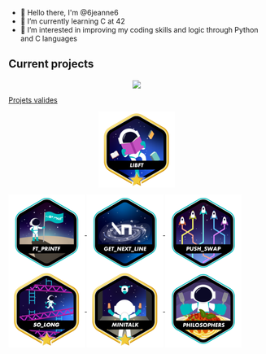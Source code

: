 - 👋 Hello there, I'm @6jeanne6
- 🌱 I’m currently learning C at 42
- 👀 I’m interested in improving my coding skills and logic through Python and C languages 

## Current projects
<p align="center"width="100%"><img src="https://github.com/ayogun/42-project-badges/blob/main/badges/pipexm.png" align="center"></img></a><a href="url">
</p>

Projets valides
<p align="center"width="100%">
<a href="url">
<img src="https://github.com/Naphiye/Naphiye/blob/main/libftm.png" align="center"></img></a><a href="url">

<img src="https://github.com/Naphiye/Naphiye/blob/main/ft_printfe.png" align="center"></img></a><a href="url">
<img src="https://github.com/Naphiye/Naphiye/blob/main/get_next_linee.png" align="center"></img></a><a href="url">
<img src="https://github.com/Naphiye/Naphiye/blob/main/push_swape.png" align="center"></img></a><a href="url">
<img src="https://github.com/Naphiye/Naphiye/blob/main/so_longm.png" align="center"></img></a><a href="url">
<img src="https://github.com/Naphiye/Naphiye/blob/main/minitalkm.png" align="center"></img></a><a href="url">
<img src="https://github.com/Naphiye/Naphiye/blob/main/philosopherse.png" align="center"></img></a><a href="url">
</p>
<!---
6jeanne6/6jeanne6 is a ✨ special ✨ repository because its `README.md` (this file) appears on your GitHub profile.
You can click the Preview link to take a look at your changes.
--->
